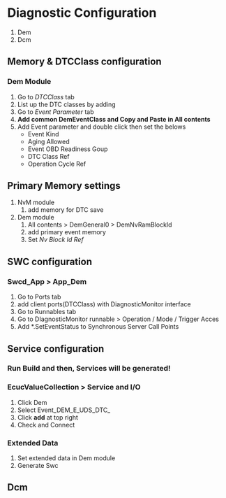 # Diagnostic Configuration
1. Dem
1. Dcm

## Memory & DTCClass configuration
### Dem Module
1. Go to *DTCClass* tab
1. List up the DTC classes by adding
1. Go to *Event Parameter* tab
1. **Add common DemEventClass and Copy and Paste in All contents**
1. Add Event parameter and double click then set the belows
    * Event Kind
    * Aging Allowed
    * Event OBD Readiness Goup
    * DTC Class Ref
    * Operation Cycle Ref

## Primary Memory settings
1. NvM module
    1. add memory for DTC save
1. Dem module
    1. All contents > DemGeneral0 > DemNvRamBlockId
    1. add primary event memory
    1. Set *Nv Block Id Ref*

## SWC configuration
### Swcd_App > App_Dem
1. Go to Ports tab
1. add client ports(DTCClass) with DiagnosticMonitor interface
1. Go to Runnables tab
1. Go to DIagnosticMonitor runnable > Operation / Mode / Trigger Acces
1. Add *.SetEventStatus to Synchronous Server Call Points

## Service configuration

### Run Build and then, Services will be generated!

### EcucValueCollection > Service and I/O
1. Click Dem
1. Select Event_DEM_E_UDS_DTC_ 
1. Click **add** at top right
1. Check and Connect

### Extended Data
1. Set extended data in Dem module
1. Generate Swc


## Dcm
